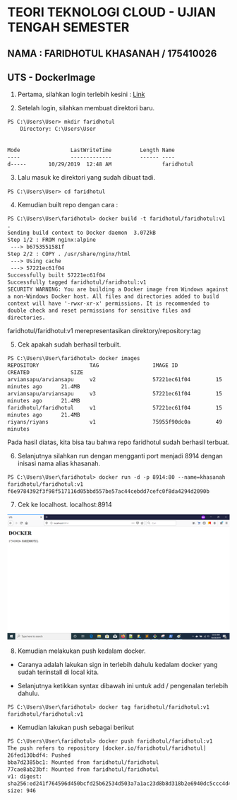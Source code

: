 # TEORI TEKNOLOGI CLOUD - UJIAN TENGAH SEMESTER

## NAMA : FARIDHOTUL KHASANAH / 175410026
## UTS - DockerImage

1. Pertama, silahkan login terlebih kesini : [Link](https://hub.docker.com/)

2. Setelah login, silahkan membuat direktori baru. 


```
PS C:\Users\User> mkdir faridhotul
    Directory: C:\Users\User


Mode                LastWriteTime         Length Name
----                -------------         ------ ----
d-----       10/29/2019  12:48 AM                faridhotul

```

3. Lalu masuk ke direktori yang sudah dibuat tadi. 

`PS C:\Users\User> cd faridhotul`

4. Kemudian built repo dengan cara :

```
PS C:\Users\User\faridhotul> docker build -t faridhotul/faridhotul:v1 .
Sending build context to Docker daemon  3.072kB
Step 1/2 : FROM nginx:alpine
 ---> b6753551581f
Step 2/2 : COPY . /usr/share/nginx/html
 ---> Using cache
 ---> 57221ec61f04
Successfully built 57221ec61f04
Successfully tagged faridhotul/faridhotul:v1
SECURITY WARNING: You are building a Docker image from Windows against a non-Windows Docker host. All files and directories added to build context will have '-rwxr-xr-x' permissions. It is recommended to double check and reset permissions for sensitive files and directories.

```

faridhotul/faridhotul:v1 merepresentasikan direktory/repository:tag

5. Cek apakah sudah berhasil terbuilt. 

```
PS C:\Users\User\faridhotul> docker images
REPOSITORY                TAG                 IMAGE ID            CREATED             SIZE
arviansapu/arviansapu     v2                  57221ec61f04        15 minutes ago      21.4MB
arviansapu/arviansapu     v3                  57221ec61f04        15 minutes ago      21.4MB
faridhotul/faridhotul     v1                  57221ec61f04        15 minutes ago      21.4MB
riyans/riyans             v1                  75955f90dc0a        49 minutes 
```

Pada hasil diatas, kita bisa tau bahwa repo faridhotul sudah berhasil terbuat.

6. Selanjutnya silahkan run dengan mengganti port menjadi 8914 dengan inisasi nama alias khasanah. 

```
PS C:\Users\User\faridhotul> docker run -d -p 8914:80 --name=khasanah faridhotul/faridhotul:v1
f6e9784392f3f98f517116d05bbd557be57ac44cebdd7cefc0f8da4294d2090b
```

7. Cek ke localhost. localhost:8914

![gambar 01](01.png)

8. Kemudian melakukan push kedalam docker. 

- Caranya adalah lakukan sign in terlebih dahulu kedalam docker yang sudah terinstall di local kita. 

- Selanjutnya ketikkan syntax dibawah ini untuk add / pengenalan terlebih dahulu. 

```
PS C:\Users\User\faridhotul> docker tag faridhotul/faridhotul:v1 faridhotul/faridhotul:v1
```

- Kemudian lakukan push sebagai berikut 

```
PS C:\Users\User\faridhotul> docker push faridhotul/faridhotul:v1
The push refers to repository [docker.io/faridhotul/faridhotul]
26fed130bdf4: Pushed                                                                                                    bba7d2385bc1: Mounted from faridhotul/faridhotul                                                                      77cae8ab23bf: Mounted from faridhotul/faridhotul                                                                      v1: digest: sha256:ed241f764596d450bcfd25b62534d503a7a1ac23d8b8d318b2e6940dc5ccc4d4 size: 946
```